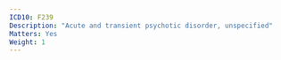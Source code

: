 ```yaml
---
ICD10: F239
Description: "Acute and transient psychotic disorder, unspecified"
Matters: Yes
Weight: 1
---
```

